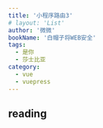 ```yaml
---
title: '小程序路由3'
# layout: 'List'
author: '微微'
bookName: '白帽子将WEB安全'
tags: 
  - 是你
  - 莎士比亚
category: 
  - vue
  - vuepress
---
```


## reading